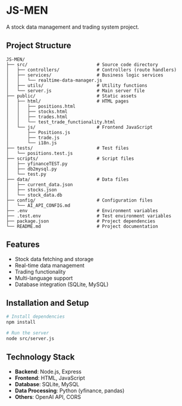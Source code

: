 # JS-MEN

A stock data management and trading system project.

## Project Structure

```
JS-MEN/
├── src/                          # Source code directory
│   ├── controllers/              # Controllers (route handlers)
│   ├── services/                 # Business logic services
│   │   └── realtime-data-manager.js
│   ├── utils/                    # Utility functions
│   └── server.js                 # Main server file
├── public/                       # Static assets
│   ├── html/                     # HTML pages
│   │   ├── positions.html
│   │   ├── stocks.html
│   │   ├── trades.html
│   │   └── test_trade_functionality.html
│   └── js/                       # Frontend JavaScript
│       ├── Positions.js
│       ├── trade.js
│       └── i18n.js
├── tests/                        # Test files
│   └── positions.test.js
├── scripts/                      # Script files
│   ├── yfinanceTEST.py
│   ├── db2mysql.py
│   └── test.py
├── data/                         # Data files
│   ├── current_data.json
│   ├── stocks.json
│   └── stock_data.db
├── config/                       # Configuration files
│   └── AI_API_CONFIG.md
├── .env                          # Environment variables
├── .test.env                     # Test environment variables
├── package.json                  # Project dependencies
└── README.md                     # Project documentation
```

## Features

- Stock data fetching and storage
- Real-time data management
- Trading functionality
- Multi-language support
- Database integration (SQLite, MySQL)

## Installation and Setup

```bash
# Install dependencies
npm install

# Run the server
node src/server.js
```

## Technology Stack

- **Backend**: Node.js, Express
- **Frontend**: HTML, JavaScript
- **Database**: SQLite, MySQL
- **Data Processing**: Python (yfinance, pandas)
- **Others**: OpenAI API, CORS
